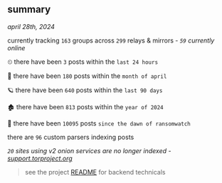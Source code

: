
## summary
_april 28th, 2024_

currently tracking `163` groups across `299` relays & mirrors - _`59` currently online_

⏲ there have been `3` posts within the `last 24 hours`

🦈 there have been `180` posts within the `month of april`

🪐 there have been `640` posts within the `last 90 days`

🏚 there have been `813` posts within the `year of 2024`

🦕 there have been `10095` posts `since the dawn of ransomwatch`

there are `96` custom parsers indexing posts

_`20` sites using v2 onion services are no longer indexed - [support.torproject.org](https://support.torproject.org/onionservices/v2-deprecation/)_

> see the project [README](https://github.com/joshhighet/ransomwatch#ransomwatch--) for backend technicals
